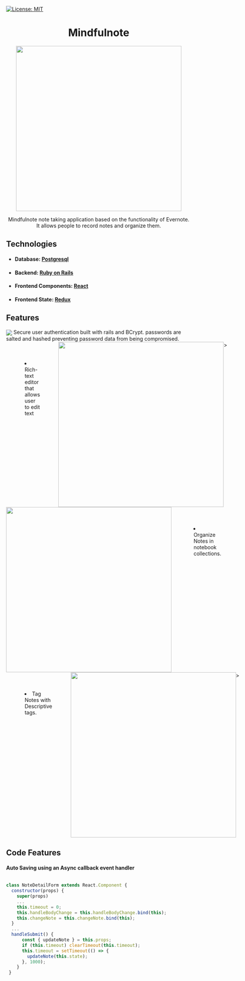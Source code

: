 [![License: MIT](https://img.shields.io/badge/License-MIT-yellow.svg)](https://opensource.org/licenses/MIT)

<div align="center">
  <h1>Mindfulnote</h1>
<a href="https://mindfull-note.herokuapp.com/">
  <img src="https://user-images.githubusercontent.com/1903468/65346879-a61ae780-db92-11e9-9e43-8543c7f9f42b.gif" height="450px" />
</a>
<p>Mindfulnote note taking application based on the functionality of Evernote. It allows people to record notes and organize them.</p>
</div>

## Technologies

+ #### Database: [Postgresql](https://www.postgresql.org/)

+ #### Backend: [Ruby on Rails](https://rubyonrails.org/)

+ #### Frontend Components: [React](https://reactjs.org/)

+ #### Frontend State: [Redux](https://redux.js.org/)

## Features
<div>
  <span width="50%">
  <img align="center" src="https://user-images.githubusercontent.com/1903468/65346957-d06ca500-db92-11e9-9e22-b424c0a40d19.gif" />
  </span>
  <span align="center" width="50%">
      Secure user authentication built with rails and BCrypt. passwords are salted and hashed preventing password data from being compromised.
  </span>
</div>

<div style="display:flex;flex-direction:row;">
  <div style="max-width:300px;padding:10%;">
      <li>Rich-text editor that allows user to edit text</li>
  </div>
  <div>  
      <img src="https://user-images.githubusercontent.com/1903468/65346960-d19dd200-db92-11e9-9c6d-2cd8a3adad8b.gif" height="450px" />
  </div>>
</div>

<div style="display:flex;flex-direction:row;">
  <div style="margin-right:10px">  
      <img src="https://user-images.githubusercontent.com/1903468/65346963-d2ceff00-db92-11e9-8fcc-93ff2650e812.gif" height="450px" />
  </div>
  <div style="max-width:300px;padding:10%;">
      <li>Organize Notes in notebook collections.</li>
  </div>
</div>

<div style="display:flex;flex-direction:row;">
  <div style="max-width:300px;padding:10%;">
      <li>Tag Notes with Descriptive tags.</li>
  </div>
  <div>  
      <img src="https://user-images.githubusercontent.com/1903468/65347541-15dda200-db94-11e9-9c7f-9fb2af1c5761.gif" height="450px" />
  </div>>
</div>

## Code Features

#### Auto Saving using an Async callback event handler

```javascript

class NoteDetailForm extends React.Component {
  constructor(props) {
    super(props)
    ...
    this.timeout = 0;
    this.handleBodyChange = this.handleBodyChange.bind(this);
    this.changeNote = this.changeNote.bind(this);
  }
  ...
  handleSubmit() {
      const { updateNote } = this.props;
      if (this.timeout) clearTimeout(this.timeout);
      this.timeout = setTimeout(() => {
        updateNote(this.state);
      }, 1000);
    }
 }

````

